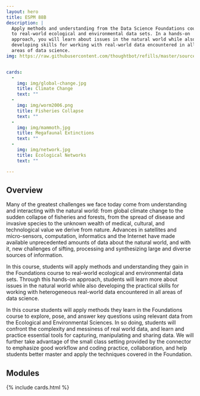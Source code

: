 ```yaml
---
layout: hero 
title: ESPM 88B 
description: |
  Apply methods and understanding from the Data Science Foundations course
  to real-world ecological and environmental data sets. In a hands-on
  approach, you will learn about issues in the natural world while also
  developing skills for working with real-world data encountered in all
  areas of data science.
img: https://raw.githubusercontent.com/thoughtbot/refills/master/source/images/placeholder_logo_1.png


cards:
  -
    img: img/global-change.jpg
    title: Climate Change
    text: "" 
  -
    img: img/worm2006.png
    title: Fisheries Collapse
    text: ""
  -
    img: img/mammoth.jpg
    title: Megafaunal Extinctions
    text: ""
  -
    img: img/network.jpg
    title: Ecological Networks
    text: ""

---
```


## Overview

Many of the greatest challenges we face today come from understanding
and interacting with the natural world:  from global climate change
to the sudden collapse of fisheries and forests, from the spread of
disease and invasive species to the unknown wealth of medical, cultural,
and technological value we derive from nature.  Advances in satellites
and micro-sensors, computation, informatics and the Internet have made
available unprecedented amounts of data about the natural world, and
with it, new challenges of sifting, processing and synthesizing large
and diverse sources of information.

In this course, students will apply methods and understanding they gain
in the Foundations course to real-world ecological and environmental data
sets. Through this hands-on approach, students will learn more about
issues in the natural world while also developing the practical skills
for working with heterogeneous real-world data encountered in all areas
of data science.

In this course students will apply methods they learn in the Foundations
course to explore, pose, and answer key questions using relevant data
from the Ecological and Environmental Sciences.  In so doing, students
will confront the complexity and messiness of real world data, and learn
and practice essential tools for capturing, manipulating and sharing data.
We will further take advantage of the small class setting provided by the
connector to emphasize good workflow and coding practice, collaboration,
and help students better master and apply the techniques covered in
the Foundation.


## Modules

{% include cards.html %}



